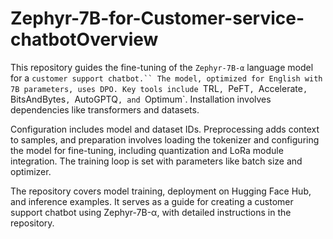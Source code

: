 # Zephyr-7B-for-Customer-service-chatbotOverview

This repository guides the fine-tuning of the `Zephyr-7B-α` language model for a `customer support chatbot.`` The model, optimized for English with 7B parameters, uses DPO. Key tools include `TRL`, `PeFT`, `Accelerate`, `BitsAndBytes`, `AutoGPTQ`, and `Optimum`. Installation involves dependencies like transformers and datasets.

Configuration includes model and dataset IDs. Preprocessing adds context to samples, and preparation involves loading the tokenizer and configuring the model for fine-tuning, including quantization and LoRa module integration. The training loop is set with parameters like batch size and optimizer.

The repository covers model training, deployment on Hugging Face Hub, and inference examples. It serves as a guide for creating a customer support chatbot using Zephyr-7B-α, with detailed instructions in the repository.
